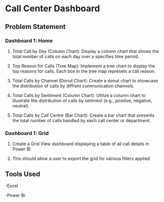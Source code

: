 # Call Center Dashboard
## Problem Statement
### Dashboard 1: Home
1. Total Call by Day (Column Chart): Display a column chart that shows the total number of calls on each day over a specifies time period. 

2. Top Reason for Calls (Tree Map): Implement a tree chart to display the top reasons for calls. Each box in the tree map represets a call reason.
  
3. Total Calls by Channel (Donut Chart): Create a donut chart to showcase the distribution of calls by diffrent communication channels.
     
4. Total Calls by Sentiment (Column Chart): Utilize a column chart to illustrate the distribution of calls by setiment (e.g., positive, negative, neutral).
        
5. Total Calls by Call Centre (Bar Chart): Create a bar chart that presents the total number of calls handled by each call center or department.
           
### Dashboard 1: Grid 

1. Create a Grid View dashboard displaying a table of all call details in Power BI

2. This should allow a user to export the grid for various filters applied

## Tools Used
-Excel

-Power Bi
